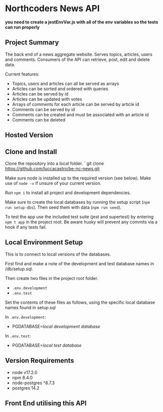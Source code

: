 # Northcoders News API

**you need to create a jestEnvVar.js with all of the env variables so the tests can run properly**

## Project Summary

The back end of a news aggregate website. Serves topics, articles, users and comments. Consumers of the API can retrieve, post, edit and delete data.

Current features:

- Topics, users and articles can all be served as arrays
- Articles can be sorted and ordered with queries
- Articles can be served by id
- Articles can be updated with votes
- Arrays of comments for each article can be served by article id
- Comments can be served by id
- Comments can be created and must be associated with an article id
- Comments can be deleted

## Hosted Version


## Clone and Install

Clone the repository into a local folder.
` git clone https://github.com/luccacastro/be-nc-news.git

Make sure node is installed up to the required version (see below). Make use of `node -v` if unsure of your current version.

Run `npm i` to install all project and development dependencies.

Make sure to create the local databases by running the setup script (`npm run setup-dbs`). Then seed them with data (`npm run seed`).

To test the app use the included test suite (jest and supertest) by entering `npm t app` in the project root. Be aware husky will prevent any commits via a hook if any tests fail.

## Local Environment Setup

This is to connect to local versions of the databases. 

First find and make a note of the development and test database names in /db/setup.sql.

Then create two files in the project root folder.

- `.env.development`
- `.env.test`

Set the contents of these files as follows, using the specific local database names found in setup.sql

In `.env.development`:
- PGDATABASE=_local development database_

In `.env.test`:
- PGDATABASE=_local test database_

## Version Requirements

- node v17.2.0
- npm 8.4.0
- node-postgres ^8.7.3
- postgres 14.2

## Front End utilising this API
